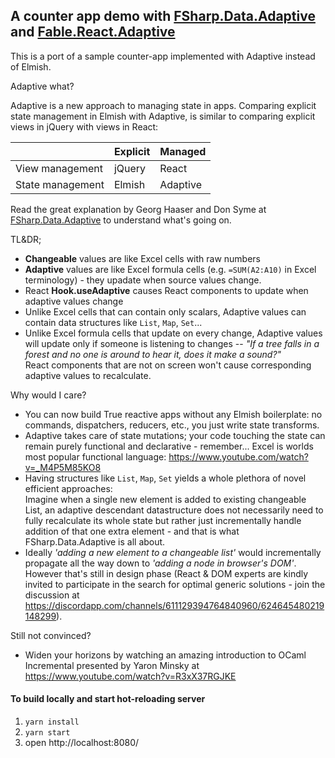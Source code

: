 
## A counter app demo with  [FSharp.Data.Adaptive](https://fsprojects.github.io/FSharp.Data.Adaptive/) and [Fable.React.Adaptive](https://github.com/krauthaufen/Fable.Elmish.Adaptive/tree/master/src/Fable.React.Adaptive) 

This is a port of a sample counter-app implemented with Adaptive instead of Elmish.

Adaptive what?

Adaptive is a new approach to managing state in apps. Comparing explicit state management in Elmish with Adaptive, is similar to comparing explicit views in jQuery with views in React:

|                  | Explicit | Managed   |
|------------------|----------|-----------|
| View management  | jQuery   | React     |
| State management | Elmish   | Adaptive  |


Read the great explanation by Georg Haaser and Don Syme at [FSharp.Data.Adaptive](https://fsprojects.github.io/FSharp.Data.Adaptive/) to understand what's going on.

TL&DR;
- **Changeable** values are like Excel cells with raw numbers
- **Adaptive** values are like Excel formula cells (e.g. `=SUM(A2:A10)` in Excel terminology) - they upadate when source values change.
- React **Hook.useAdaptive** causes React components to update when adaptive values change
- Unlike Excel cells that can contain only scalars, Adaptive values can contain data structures like `List`, `Map`, `Set`...
- Unlike Excel formula cells that update on every change, Adaptive values will update only if someone is listening to changes -- *"If a tree falls in a forest and no one is around to hear it, does it make a sound?"*  
React components that are not on screen won't cause corresponding adaptive values to recalculate.

Why would I care?
- You can now build True reactive apps without any Elmish boilerplate: no commands, dispatchers, reducers, etc., you just write state transforms.
- Adaptive takes care of state mutations; your code touching the state can remain purely functional and declarative - remember... Excel is worlds most popular functional language: https://www.youtube.com/watch?v=_M4P5M85KO8
- Having structures like `List`, `Map`, `Set` yields a whole plethora of novel efficient approaches:  
Imagine when a single new element is added to existing changeable List, an adaptive descendant datastructure does not necessarily need to fully recalculate its whole state but rather just incrementally handle addition of that one extra element - and that is what FSharp.Data.Adaptive is all about.
- Ideally *'adding a new element to a changeable list'* would incrementally propagate all the way down to *'adding a node in browser's DOM'*. However that's still in design phase (React & DOM experts are kindly invited to participate in the search for optimal generic solutions - join the discussion at https://discordapp.com/channels/611129394764840960/624645480219148299).

Still not convinced?
- Widen your horizons by watching an amazing introduction to OCaml Incremental presented by Yaron Minsky at https://www.youtube.com/watch?v=R3xX37RGJKE


#### To build locally and start hot-reloading server
1. `yarn install`
2. `yarn start`
3. open http://localhost:8080/

